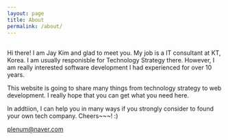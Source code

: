 ```yaml
---
layout: page
title: About
permalink: /about/
---
```

<br>
Hi there! I am Jay Kim and glad to meet you. My job is a IT consultant at KT, Korea. I am usually responisble for Technology Strategy there. However, I am really interested software development I had experienced for over 10 years.

This website is going to share many things from technology strategy to web development. I really hope that you can get what you need here.

In addtiion, I can help you in many ways if you strongly consider to found your own tech company.
Cheers~~~! :)
  
[plenum@naver.com](mailto:plenum@naver.com)
